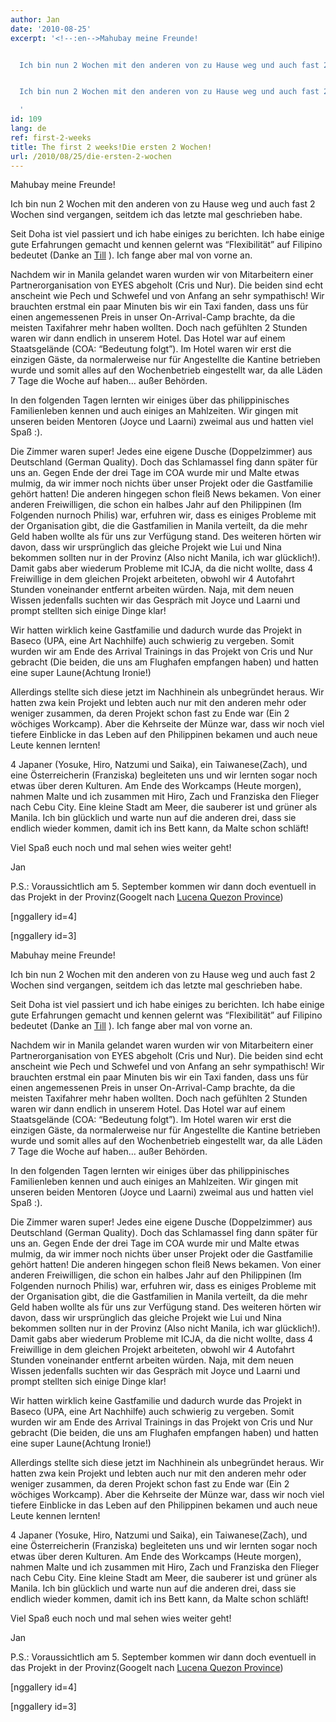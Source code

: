 ```yaml
---
author: Jan
date: '2010-08-25'
excerpt: '<!--:en-->Mahubay meine Freunde!


  Ich bin nun 2 Wochen mit den anderen von zu Hause weg und auch fast 2 Wochen sind vergangen, seitdem ich das letzte mal geschrieben habe.<!--:--><!--:de-->Mahubay meine Freunde!


  Ich bin nun 2 Wochen mit den anderen von zu Hause weg und auch fast 2 Wochen sind vergangen, seitdem ich das letzte mal geschrieben habe.<!--:-->

  '
id: 109
lang: de
ref: first-2-weeks
title: The first 2 weeks!Die ersten 2 Wochen!
url: /2010/08/25/die-ersten-2-wochen
---
```


<!--:en-->Mahubay meine Freunde!

Ich bin nun 2 Wochen mit den anderen von zu Hause weg und auch fast 2 Wochen sind vergangen, seitdem ich das letzte mal geschrieben habe.

Seit Doha ist viel passiert und ich habe einiges zu berichten. Ich habe einige gute Erfahrungen gemacht und kennen gelernt was &#8220;Flexibilität&#8221; auf Filipino bedeutet (Danke an <a title="Tills Berliner Post" href="http://tpost-berlin-manila.blogspot.com/" target="_blank">Till</a> ). Ich fange aber mal von vorne an.

Nachdem wir in Manila gelandet waren wurden wir von Mitarbeitern einer Partnerorganisation von EYES abgeholt (Cris und Nur). Die beiden sind echt anscheint wie Pech und Schwefel und von Anfang an sehr sympathisch! Wir brauchten erstmal ein paar Minuten bis wir ein Taxi fanden, dass uns für einen angemessenen Preis in unser On-Arrival-Camp brachte, da die meisten Taxifahrer mehr haben wollten. Doch nach gefühlten 2 Stunden waren wir dann endlich in unserem Hotel. Das Hotel war auf einem Staatsgelände (COA: &#8220;Bedeutung folgt&#8221;). Im Hotel waren wir erst die einzigen Gäste, da normalerweise nur für Angestellte die Kantine betrieben wurde und somit alles auf den Wochenbetrieb eingestellt war, da alle Läden 7 Tage die Woche auf haben&#8230; außer Behörden.

In den folgenden Tagen lernten wir einiges über das philippinisches Familienleben kennen und auch einiges an Mahlzeiten. Wir gingen mit unseren beiden Mentoren (Joyce und Laarni) zweimal aus und hatten viel Spaß :).

Die Zimmer waren super! Jedes eine eigene Dusche (Doppelzimmer) aus Deutschland (German Quality). Doch das Schlamassel fing dann später für uns an. Gegen Ende der drei Tage im COA wurde mir und Malte etwas mulmig, da wir immer noch nichts über unser Projekt oder die Gastfamilie gehört hatten! Die anderen hingegen schon fleiß News bekamen. Von einer anderen Freiwilligen, die schon ein halbes Jahr auf den Philippinen (Im Folgenden nurnoch Philis) war, erfuhren wir, dass es einiges Probleme mit der Organisation gibt, die die Gastfamilien in Manila verteilt, da die mehr Geld haben wollte als für uns zur Verfügung stand. Des weiteren hörten wir davon, dass wir ursprünglich das gleiche Projekt wie Lui und Nina bekommen sollten nur in der Provinz (Also nicht Manila, ich war glücklich!). Damit gabs aber wiederum Probleme mit ICJA, da die nicht wollte, dass 4 Freiwillige in dem gleichen Projekt arbeiteten, obwohl wir 4 Autofahrt Stunden voneinander entfernt arbeiten würden. Naja, mit dem neuen Wissen jedenfalls suchten wir das Gespräch mit Joyce und Laarni und prompt stellten sich einige Dinge klar!

Wir hatten wirklich keine Gastfamilie und dadurch wurde das Projekt in Baseco (UPA, eine Art Nachhilfe) auch schwierig zu vergeben. Somit wurden wir am Ende des Arrival Trainings in das Projekt von Cris und Nur gebracht (Die beiden, die uns am Flughafen empfangen haben) und hatten eine super Laune(Achtung Ironie!)

Allerdings stellte sich diese jetzt im Nachhinein als unbegründet heraus. Wir hatten zwa kein Projekt und lebten auch nur mit den anderen mehr oder weniger zusammen, da deren Projekt schon fast zu Ende war (Ein 2 wöchiges Workcamp). Aber die Kehrseite der Münze war, dass wir noch viel tiefere Einblicke in das Leben auf den Philippinen bekamen und auch neue Leute kennen lernten!

4 Japaner (Yosuke, Hiro, Natzumi und Saika), ein Taiwanese(Zach), und eine Österreicherin (Franziska) begleiteten uns und wir lernten sogar noch etwas über deren Kulturen. Am Ende des Workcamps (Heute morgen), nahmen Malte und ich zusammen mit Hiro, Zach und Franziska den Flieger nach Cebu City. Eine kleine Stadt am Meer, die sauberer ist und grüner als Manila. Ich bin glücklich und warte nun auf die anderen drei, dass sie endlich wieder kommen, damit ich ins Bett kann, da Malte schon schläft!

Viel Spaß euch noch und mal sehen wies weiter geht!
  
Jan

P.S.: Voraussichtlich am 5. September kommen wir dann doch eventuell in das Projekt in der Provinz(Googelt nach <a title="Lucena" href="http://www.google.de/search?source=ig&hl=de&rlz=1G1GGLQ_DEDE317&q=lucena+quezon+province&aq=f&aqi=&aql=&oq=&gs_rfai=" target="_blank">Lucena Quezon Province</a>)

[nggallery id=4]
  
[nggallery id=3]<!--:-->

<!--:de-->Mabuhay meine Freunde!

Ich bin nun 2 Wochen mit den anderen von zu Hause weg und auch fast 2 Wochen sind vergangen, seitdem ich das letzte mal geschrieben habe.

Seit Doha ist viel passiert und ich habe einiges zu berichten. Ich habe einige gute Erfahrungen gemacht und kennen gelernt was &#8220;Flexibilität&#8221; auf Filipino bedeutet (Danke an <a title="Tills Berliner Post" href="http://tpost-berlin-manila.blogspot.com/" target="_blank">Till</a> ). Ich fange aber mal von vorne an.

Nachdem wir in Manila gelandet waren wurden wir von Mitarbeitern einer Partnerorganisation von EYES abgeholt (Cris und Nur). Die beiden sind echt anscheint wie Pech und Schwefel und von Anfang an sehr sympathisch! Wir brauchten erstmal ein paar Minuten bis wir ein Taxi fanden, dass uns für einen angemessenen Preis in unser On-Arrival-Camp brachte, da die meisten Taxifahrer mehr haben wollten. Doch nach gefühlten 2 Stunden waren wir dann endlich in unserem Hotel. Das Hotel war auf einem Staatsgelände (COA: &#8220;Bedeutung folgt&#8221;). Im Hotel waren wir erst die einzigen Gäste, da normalerweise nur für Angestellte die Kantine betrieben wurde und somit alles auf den Wochenbetrieb eingestellt war, da alle Läden 7 Tage die Woche auf haben&#8230; außer Behörden.

In den folgenden Tagen lernten wir einiges über das philippinisches Familienleben kennen und auch einiges an Mahlzeiten. Wir gingen mit unseren beiden Mentoren (Joyce und Laarni) zweimal aus und hatten viel Spaß :).

Die Zimmer waren super! Jedes eine eigene Dusche (Doppelzimmer) aus Deutschland (German Quality). Doch das Schlamassel fing dann später für uns an. Gegen Ende der drei Tage im COA wurde mir und Malte etwas mulmig, da wir immer noch nichts über unser Projekt oder die Gastfamilie gehört hatten! Die anderen hingegen schon fleiß News bekamen. Von einer anderen Freiwilligen, die schon ein halbes Jahr auf den Philippinen (Im Folgenden nurnoch Philis) war, erfuhren wir, dass es einiges Probleme mit der Organisation gibt, die die Gastfamilien in Manila verteilt, da die mehr Geld haben wollte als für uns zur Verfügung stand. Des weiteren hörten wir davon, dass wir ursprünglich das gleiche Projekt wie Lui und Nina bekommen sollten nur in der Provinz (Also nicht Manila, ich war glücklich!). Damit gabs aber wiederum Probleme mit ICJA, da die nicht wollte, dass 4 Freiwillige in dem gleichen Projekt arbeiteten, obwohl wir 4 Autofahrt Stunden voneinander entfernt arbeiten würden. Naja, mit dem neuen Wissen jedenfalls suchten wir das Gespräch mit Joyce und Laarni und prompt stellten sich einige Dinge klar!

Wir hatten wirklich keine Gastfamilie und dadurch wurde das Projekt in Baseco (UPA, eine Art Nachhilfe) auch schwierig zu vergeben. Somit wurden wir am Ende des Arrival Trainings in das Projekt von Cris und Nur gebracht (Die beiden, die uns am Flughafen empfangen haben) und hatten eine super Laune(Achtung Ironie!)

Allerdings stellte sich diese jetzt im Nachhinein als unbegründet heraus. Wir hatten zwa kein Projekt und lebten auch nur mit den anderen mehr oder weniger zusammen, da deren Projekt schon fast zu Ende war (Ein 2 wöchiges Workcamp). Aber die Kehrseite der Münze war, dass wir noch viel tiefere Einblicke in das Leben auf den Philippinen bekamen und auch neue Leute kennen lernten!

4 Japaner (Yosuke, Hiro, Natzumi und Saika), ein Taiwanese(Zach), und eine Österreicherin (Franziska) begleiteten uns und wir lernten sogar noch etwas über deren Kulturen. Am Ende des Workcamps (Heute morgen), nahmen Malte und ich zusammen mit Hiro, Zach und Franziska den Flieger nach Cebu City. Eine kleine Stadt am Meer, die sauberer ist und grüner als Manila. Ich bin glücklich und warte nun auf die anderen drei, dass sie endlich wieder kommen, damit ich ins Bett kann, da Malte schon schläft!

Viel Spaß euch noch und mal sehen wies weiter geht!
  
Jan

P.S.: Voraussichtlich am 5. September kommen wir dann doch eventuell in das Projekt in der Provinz(Googelt nach <a title="Lucena" href="http://www.google.de/search?source=ig&hl=de&rlz=1G1GGLQ_DEDE317&q=lucena+quezon+province&aq=f&aqi=&aql=&oq=&gs_rfai=" target="_blank">Lucena Quezon Province</a>)

[nggallery id=4]
  
[nggallery id=3]<!--:-->